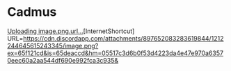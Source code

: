 # Cadmus



[Uploading image.png.url…]()[InternetShortcut]
URL=https://cdn.discordapp.com/attachments/897652083283619844/1212244645615243345/image.png?ex=65f121cd&is=65deaccd&hm=05517c3d6b0f53d4223da4e47e970a63570eec60a2aa544df690e992fca3c935&




